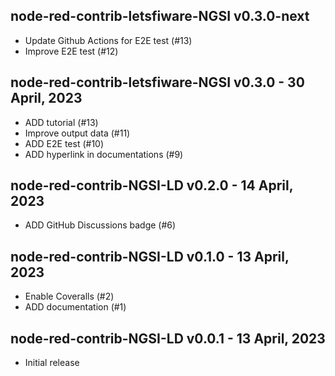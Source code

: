 ## node-red-contrib-letsfiware-NGSI v0.3.0-next

-   Update Github Actions for E2E test (#13)
-   Improve E2E test (#12)

## node-red-contrib-letsfiware-NGSI v0.3.0 - 30 April, 2023

-   ADD tutorial (#13)
-   Improve output data (#11)
-   ADD E2E test (#10)
-   ADD hyperlink in documentations (#9)

## node-red-contrib-NGSI-LD v0.2.0 - 14 April, 2023

-   ADD GitHub Discussions badge (#6)

## node-red-contrib-NGSI-LD v0.1.0 - 13 April, 2023

-   Enable Coveralls (#2)
-   ADD documentation (#1)

## node-red-contrib-NGSI-LD v0.0.1 - 13 April, 2023

-   Initial release
